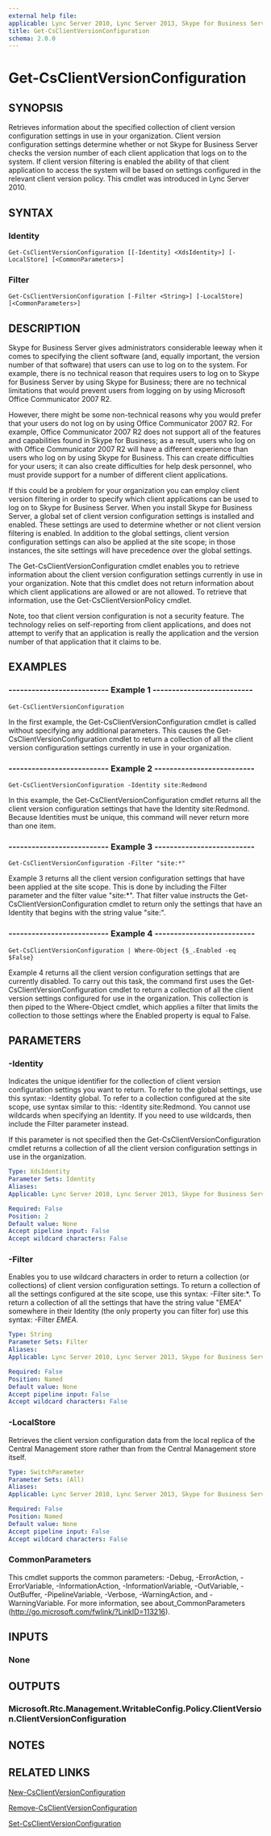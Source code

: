 ```yaml
---
external help file: 
applicable: Lync Server 2010, Lync Server 2013, Skype for Business Server 2015, Skype for Business Server 2019
title: Get-CsClientVersionConfiguration
schema: 2.0.0
---
```


# Get-CsClientVersionConfiguration

## SYNOPSIS
Retrieves information about the specified collection of client version configuration settings in use in your organization.
Client version configuration settings determine whether or not Skype for Business Server checks the version number of each client application that logs on to the system.
If client version filtering is enabled the ability of that client application to access the system will be based on settings configured in the relevant client version policy.
This cmdlet was introduced in Lync Server 2010.


## SYNTAX

### Identity
```
Get-CsClientVersionConfiguration [[-Identity] <XdsIdentity>] [-LocalStore] [<CommonParameters>]
```

### Filter
```
Get-CsClientVersionConfiguration [-Filter <String>] [-LocalStore] [<CommonParameters>]
```

## DESCRIPTION
Skype for Business Server gives administrators considerable leeway when it comes to specifying the client software (and, equally important, the version number of that software) that users can use to log on to the system.
For example, there is no technical reason that requires users to log on to Skype for Business Server by using Skype for Business; there are no technical limitations that would prevent users from logging on by using Microsoft Office Communicator 2007 R2.

However, there might be some non-technical reasons why you would prefer that your users do not log on by using Office Communicator 2007 R2.
For example, Office Communicator 2007 R2 does not support all of the features and capabilities found in Skype for Business; as a result, users who log on with Office Communicator 2007 R2 will have a different experience than users who log on by using Skype for Business.
This can create difficulties for your users; it can also create difficulties for help desk personnel, who must provide support for a number of different client applications.

If this could be a problem for your organization you can employ client version filtering in order to specify which client applications can be used to log on to Skype for Business Server.
When you install Skype for Business Server, a global set of client version configuration settings is installed and enabled.
These settings are used to determine whether or not client version filtering is enabled.
In addition to the global settings, client version configuration settings can also be applied at the site scope; in those instances, the site settings will have precedence over the global settings.

The Get-CsClientVersionConfiguration cmdlet enables you to retrieve information about the client version configuration settings currently in use in your organization.
Note that this cmdlet does not return information about which client applications are allowed or are not allowed.
To retrieve that information, use the Get-CsClientVersionPolicy cmdlet.

Note, too that client version configuration is not a security feature.
The technology relies on self-reporting from client applications, and does not attempt to verify that an application is really the application and the version number of that application that it claims to be.



## EXAMPLES

### -------------------------- Example 1 --------------------------
```
Get-CsClientVersionConfiguration
```

In the first example, the Get-CsClientVersionConfiguration cmdlet is called without specifying any additional parameters.
This causes the Get-CsClientVersionConfiguration cmdlet to return a collection of all the client version configuration settings currently in use in your organization.

### -------------------------- Example 2 --------------------------
```
Get-CsClientVersionConfiguration -Identity site:Redmond
```

In this example, the Get-CsClientVersionConfiguration cmdlet returns all the client version configuration settings that have the Identity site:Redmond.
Because Identities must be unique, this command will never return more than one item.

### -------------------------- Example 3 --------------------------
```
Get-CsClientVersionConfiguration -Filter "site:*"
```

Example 3 returns all the client version configuration settings that have been applied at the site scope.
This is done by including the Filter parameter and the filter value "site:*".
That filter value instructs the Get-CsClientVersionConfiguration cmdlet to return only the settings that have an Identity that begins with the string value "site:".

### -------------------------- Example 4 --------------------------
```
Get-CsClientVersionConfiguration | Where-Object {$_.Enabled -eq $False}
```

Example 4 returns all the client version configuration settings that are currently disabled.
To carry out this task, the command first uses the Get-CsClientVersionConfiguration cmdlet to return a collection of all the client version settings configured for use in the organization.
This collection is then piped to the Where-Object cmdlet, which applies a filter that limits the collection to those settings where the Enabled property is equal to False.



## PARAMETERS

### -Identity
Indicates the unique identifier for the collection of client version configuration settings you want to return.
To refer to the global settings, use this syntax: -Identity global.
To refer to a collection configured at the site scope, use syntax similar to this: -Identity site:Redmond.
You cannot use wildcards when specifying an Identity.
If you need to use wildcards, then include the Filter parameter instead.

If this parameter is not specified then the Get-CsClientVersionConfiguration cmdlet returns a collection of all the client version configuration settings in use in the organization.

```yaml
Type: XdsIdentity
Parameter Sets: Identity
Aliases: 
Applicable: Lync Server 2010, Lync Server 2013, Skype for Business Server 2015, Skype for Business Server 2019

Required: False
Position: 2
Default value: None
Accept pipeline input: False
Accept wildcard characters: False
```

### -Filter
Enables you to use wildcard characters in order to return a collection (or collections) of client version configuration settings.
To return a collection of all the settings configured at the site scope, use this syntax: -Filter site:*.
To return a collection of all the settings that have the string value "EMEA" somewhere in their Identity (the only property you can filter for) use this syntax: -Filter *EMEA*.

```yaml
Type: String
Parameter Sets: Filter
Aliases: 
Applicable: Lync Server 2010, Lync Server 2013, Skype for Business Server 2015, Skype for Business Server 2019

Required: False
Position: Named
Default value: None
Accept pipeline input: False
Accept wildcard characters: False
```

### -LocalStore
Retrieves the client version configuration data from the local replica of the Central Management store rather than from the Central Management store itself.

```yaml
Type: SwitchParameter
Parameter Sets: (All)
Aliases: 
Applicable: Lync Server 2010, Lync Server 2013, Skype for Business Server 2015, Skype for Business Server 2019

Required: False
Position: Named
Default value: None
Accept pipeline input: False
Accept wildcard characters: False
```

### CommonParameters
This cmdlet supports the common parameters: -Debug, -ErrorAction, -ErrorVariable, -InformationAction, -InformationVariable, -OutVariable, -OutBuffer, -PipelineVariable, -Verbose, -WarningAction, and -WarningVariable. For more information, see about_CommonParameters (http://go.microsoft.com/fwlink/?LinkID=113216).


## INPUTS

### None


## OUTPUTS

### Microsoft.Rtc.Management.WritableConfig.Policy.ClientVersion.ClientVersionConfiguration


## NOTES


## RELATED LINKS

[New-CsClientVersionConfiguration](New-CsClientVersionConfiguration.md)

[Remove-CsClientVersionConfiguration](Remove-CsClientVersionConfiguration.md)

[Set-CsClientVersionConfiguration](Set-CsClientVersionConfiguration.md)

